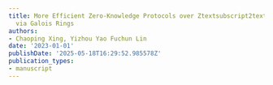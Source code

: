 ```yaml
---
title: More Efficient Zero-Knowledge Protocols over Ztextsubscript2textasciicircumk
  via Galois Rings
authors:
- Chaoping Xing, Yizhou Yao Fuchun Lin
date: '2023-01-01'
publishDate: '2025-05-18T16:29:52.985578Z'
publication_types:
- manuscript
---
```

